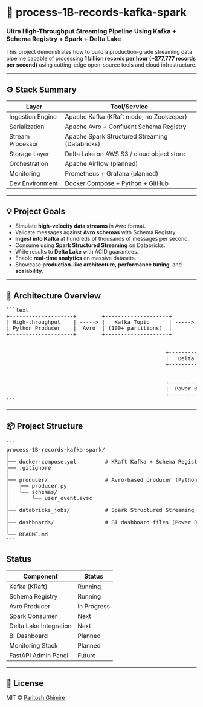 # 🚀 process-1B-records-kafka-spark

### Ultra High-Throughput Streaming Pipeline Using Kafka + Schema Registry + Spark + Delta Lake

This project demonstrates how to build a production-grade streaming data pipeline capable of processing **1 billion records per hour (~277,777 records per second)** using cutting-edge open-source tools and cloud infrastructure.

---

## ⚙️ Stack Summary

| Layer              | Tool/Service                          |
|--------------------|----------------------------------------|
| Ingestion Engine   | Apache Kafka (KRaft mode, no Zookeeper) |
| Serialization      | Apache Avro + Confluent Schema Registry |
| Stream Processor   | Apache Spark Structured Streaming (Databricks) |
| Storage Layer      | Delta Lake on AWS S3 / cloud object store |
| Orchestration      | Apache Airflow (planned)                |
| Monitoring         | Prometheus + Grafana (planned)          |
| Dev Environment    | Docker Compose + Python + GitHub        |

---

## 💡 Project Goals

- Simulate **high-velocity data streams** in Avro format.
- Validate messages against **Avro schemas** with Schema Registry.
- **Ingest into Kafka** at hundreds of thousands of messages per second.
- Consume using **Spark Structured Streaming** on Databricks.
- Write results to **Delta Lake** with ACID guarantees.
- Enable **real-time analytics** on massive datasets.
- Showcase **production-like architecture**, **performance tuning**, and **scalability**.

---

## 🧱 Architecture Overview
<pre>
```text
+--------------------+        +--------------------+         +--------------------+
| High-throughput    | -----> |   Kafka Topic      | ----->  |  Spark on Databricks|
| Python Producer    |  Avro  | (100+ partitions)  |         |  (Structured Stream)|
+--------------------+        +--------------------+         +---------+----------+
                                                               |
                                                               v
                                                  +------------------------+
                                                  |   Delta Lake on S3     |
                                                  +------------------------+
                                                               |
                                                               v
                                                  +------------------------+
                                                  |  Power BI / Tableau    |
                                                  +------------------------+
```
</pre>
---

## 📦 Project Structure

<pre>
```
process-1B-records-kafka-spark/
│
├── docker-compose.yml         # KRaft Kafka + Schema Registry
├── .gitignore
│
├── producer/                  # Avro-based producer (Python)
│   ├── producer.py
│   └── schemas/
│       └── user_event.avsc
│
├── databricks_jobs/           # Spark Structured Streaming scripts / notebooks
│
├── dashboards/                # BI dashboard files (Power BI / Tableau)
│
└── README.md
```
</pre>


## Status

| Component                | Status     |
|--------------------------|------------|
| Kafka (KRaft)            | Running |
| Schema Registry          | Running |
| Avro Producer            | In Progress |
| Spark Consumer           | Next |
| Delta Lake Integration   | Next |
| BI Dashboard             | Planned |
| Monitoring Stack         | Planned |
| FastAPI Admin Panel      | Future |

---

## 📜 License

MIT © [Paritosh Ghimire](https://github.com/psgpyc)

